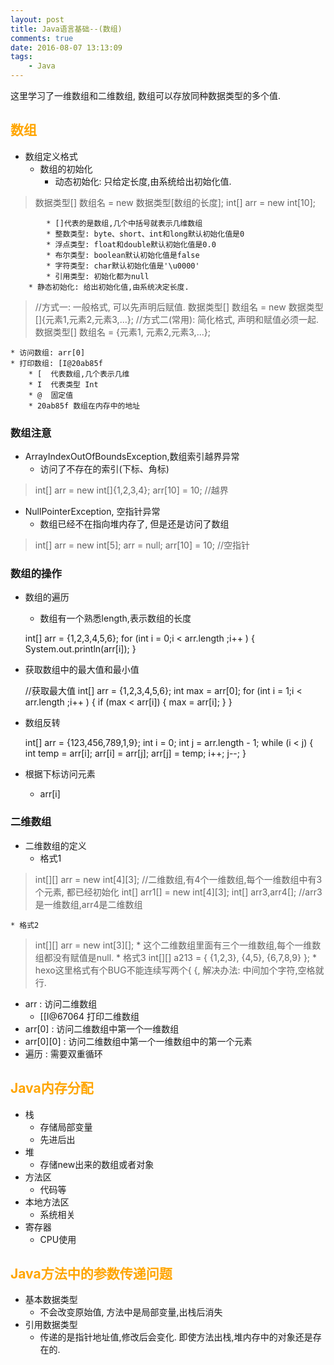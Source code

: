 ```yaml
---
layout: post
title: Java语言基础--(数组)
comments: true
date: 2016-08-07 13:13:09
tags:
	- Java
---
```


这里学习了一维数组和二维数组, 数组可以存放同种数据类型的多个值.
<!--more-->
## <font color=orange>数组</font>
* 数组定义格式
	* 数组的初始化
		* 动态初始化: 只给定长度,由系统给出初始化值.
>	数据类型[] 数组名 = new 数据类型[数组的长度];
>	int[] arr = new int[10];

			* []代表的是数组,几个中括号就表示几维数组
			* 整数类型: byte、short、int和long默认初始化值是0
			* 浮点类型: float和double默认初始化值是0.0
			* 布尔类型: boolean默认初始化值是false
			* 字符类型: char默认初始化值是'\u0000'
			* 引用类型: 初始化都为null
		* 静态初始化: 给出初始化值,由系统决定长度.
>	//方式一: 一般格式, 可以先声明后赋值.
>	数据类型[] 数组名 = new 数据类型[]{元素1,元素2,元素3,...};
>	//方式二(常用): 简化格式, 声明和赋值必须一起.
>	数据类型[] 数组名 = {元素1, 元素2,元素3,...};

	* 访问数组: arr[0]
	* 打印数组: [I@20ab85f
		* [  代表数组,几个表示几维
		* I  代表类型 Int
		* @	 固定值
		* 20ab85f 数组在内存中的地址

### 数组注意
* ArrayIndexOutOfBoundsException,数组索引越界异常
	* 访问了不存在的索引(下标、角标)
>	int[] arr = new int[]{1,2,3,4};
	arr[10] = 10; //越界
* NullPointerException, 空指针异常
	* 数组已经不在指向堆内存了, 但是还是访问了数组
>	int[] arr = new int[5];
arr = null;
arr[10] = 10;  //空指针

### 数组的操作
* 数组的遍历
	* 数组有一个熟悉length,表示数组的长度


	int[] arr = {1,2,3,4,5,6};
	for (int i = 0;i < arr.length ;i++ ) {
		System.out.println(arr[i]);
	}

* 获取数组中的最大值和最小值


	//获取最大值
	int[] arr = {1,2,3,4,5,6};
	int max = arr[0];
		for (int i = 1;i < arr.length ;i++ ) {
			if (max < arr[i]) {
				max = arr[i];
			}
		}

* 数组反转


	int[] arr = {123,456,789,1,9};
	int i = 0;
	int j = arr.length - 1;
	while (i < j) {
		int temp = arr[i];
		arr[i] = arr[j];
		arr[j] = temp;
		i++;
		j--;
	}
* 根据下标访问元素
	* arr[i]


### 二维数组
* 二维数组的定义
	* 格式1
>	int[][] arr = new int[4][3]; //二维数组,有4个一维数组,每个一维数组中有3个元素, 都已经初始化
int[] arr1[] = new int[4][3];
int[] arr3,arr4[];  //arr3是一维数组,arr4是二维数组

	* 格式2
>	int[][] arr = new int[3][];
		* 这个二维数组里面有三个一维数组,每个一维数组都没有赋值是null.
	* 格式3
>	int[][] a213 = { {1,2,3}, {4,5}, {6,7,8,9} }; 
		* hexo这里格式有个BUG不能连续写两个{ {, 解决办法: 中间加个字符,空格就行.

* arr : 访问二维数组
	* [[I@67064  打印二维数组
* arr[0] : 访问二维数组中第一个一维数组
* arr[0][0] : 访问二维数组中第一个一维数组中的第一个元素
* 遍历 : 需要双重循环

## <font color=orange>Java内存分配</font>
* 栈
	* 存储局部变量
	* 先进后出
* 堆
	* 存储new出来的数组或者对象
* 方法区
	* 代码等
* 本地方法区
	* 系统相关
* 寄存器
	* CPU使用

## <font color=orange>Java方法中的参数传递问题</font>
* 基本数据类型
	* 不会改变原始值, 方法中是局部变量,出栈后消失
* 引用数据类型
	* 传递的是指针地址值,修改后会变化. 即使方法出栈,堆内存中的对象还是存在的.